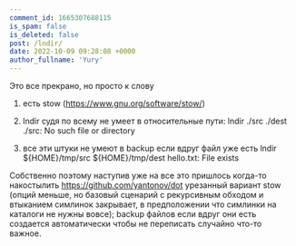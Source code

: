 ```yaml
---
comment_id: 1665307688115
is_spam: false
is_deleted: false
post: /lndir/
date: 2022-10-09 09:28:08 +0000
author_fullname: 'Yury'
---
```


Это все прекрано, но просто к слову 

1. есть stow (https://www.gnu.org/software/stow/)

2. lndir судя по всему не умеет в относительные пути:
lndir ./src ./dest
./src: No such file or directory

3. все эти штуки не умеют в backup если вдруг файл уже есть
lndir ${HOME}/tmp/src ${HOME}/tmp/dest
hello.txt: File exists

Собственно поэтому наступив уже на все это пришлось когда-то накостылить https://github.com/yantonov/dot урезанный вариант stow (опций меньше, но базовый сценарий с рекурсивным обходом и втыканием симлинок закрывает, в предположении что симлинки на каталоги не нужны вовсе); backup файлов если вдруг они есть создается автоматически чтобы не переписать случайно что-то важное.
